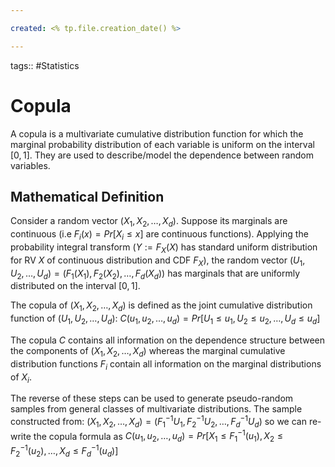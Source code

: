 ```yaml
---

created: <% tp.file.creation_date() %>

---
```

tags:: #Statistics 

# Copula

A copula is a multivariate cumulative distribution function for which the marginal probability distribution of each variable is uniform on the interval $[0, 1]$. They are used to describe/model the dependence between random variables. 

## Mathematical Definition

Consider a random vector $(X_1, X_2, \dots, X_d)$. Suppose its marginals are continuous (i.e $F_i(x)=Pr[X_i \leq x]$ are continuous functions). Applying the probability integral transform ($Y := F_X(X)$ has standard uniform distribution for RV $X$ of continuous distribution and CDF $F_X$), the random vector
$(U_1, U_2, \dots, U_d) = (F_1(X_1), F_2(X_2), \dots, F_d(X_d))$
has marginals that are uniformly distributed on the interval $[0, 1]$.

The copula of $(X_1, X_2, \dots, X_d)$ is defined as the joint cumulative distribution function of $(U_1, U_2, \dots, U_d)$:
$C(u_1, u_2, \dots, u_d) = Pr[U_1 \leq u_1, U_2 \leq u_2, \dots, U_d \leq u_d]$

The copula $C$ contains all information on the dependence structure between the components of $(X_1, X_2, \dots, X_d)$ whereas the marginal cumulative distribution functions $F_i$ contain all information on the marginal distributions of $X_i$.

The reverse of these steps can be used to generate pseudo-random samples from general classes of multivariate distributions. The sample constructed from:
$(X_1, X_2, \dots, X_d) = (F_1^{-1}{U_1}, F_2^{-1}{U_2}, \dots, F_d^{-1}{U_d})$
so we can re-write the copula formula as
$C(u_1, u_2, \dots, u_d) = Pr[X_1 \leq F_1^{-1}(u_1), X_2 \leq F_2^{-1}(u_2), \dots, X_d \leq F_d^{-1}(u_d)]$
